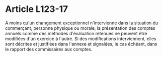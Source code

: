 # Article L123-17

<p>   A moins qu'un changement exceptionnel n'intervienne dans la situation du commerçant, personne physique ou morale, la présentation des comptes annuels comme des méthodes d'évaluation retenues ne peuvent être modifiées d'un exercice à l'autre. Si des modifications interviennent, elles sont décrites et justifiées dans l'annexe et signalées, le cas échéant, dans le rapport des commissaires aux comptes.</p>